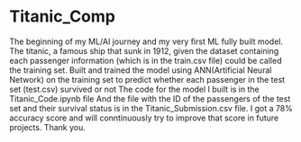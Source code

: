 # Titanic_Comp
The beginning of my ML/AI journey and my very first ML fully built model.
The titanic, a famous ship that sunk in 1912, given the dataset containing each passenger information (which is in the train.csv file) could be called the training set.
Built and trained the model using ANN(Artificial Neural Network) on the training set to predict whether each passenger in the test set (test.csv) survived or not
The code for the model I built is in the Titanic_Code.ipynb file
And the file with the ID of the passengers of the test set and their survival status is in the Titanic_Submission.csv file.
I got a 78% accuracy score and will conntinuously try to improve that score in future projects.
Thank you.
